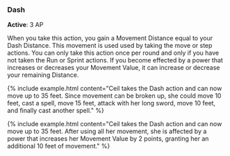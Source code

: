 ### Dash
**Active**: 3 AP

When you take this action, you gain a Movement Distance equal to your Dash Distance. This movement is used used by taking the move or step actions. You can only take this action once per round and only if you have not taken the Run or Sprint actions. If you become effected by a power that increases or decreases your Movement Value, it can increase or decrease your remaining Distance.

{% include example.html content="Ceil takes the Dash action and can now move up to 35 feet. Since movement can be broken up, she could move 10 feet, cast a spell, move 15 feet, attack with her long sword, move 10 feet, and finally cast another spell." %}

{% include example.html content="Ceil takes the Dash action and can now move up to 35 feet. After using all her movement, she is affected by a power that increases her Movement Value by 2 points, granting her an additional 10 feet of movement." %}
